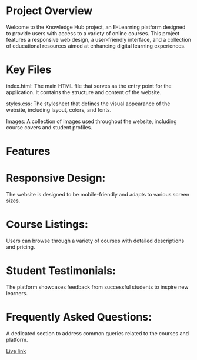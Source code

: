 
# Project Overview
Welcome to the Knowledge Hub project, an E-Learning platform designed to provide users with access to a variety of online courses. This project features a responsive web design, a user-friendly interface, and a collection of educational resources aimed at enhancing digital learning experiences.

# Key Files
index.html: The main HTML file that serves as the entry point for the application. It contains the structure and content of the website.

styles.css: The stylesheet that defines the visual appearance of the website, including layout, colors, and fonts.

Images: A collection of images used throughout the website, including course covers and student profiles.

# Features
  # Responsive Design:
  The website is designed to be mobile-friendly and adapts to various screen sizes.
  
  # Course Listings: 
  Users can browse through a variety of courses with detailed descriptions and pricing.
  
# Student Testimonials: 
The platform showcases feedback from successful students to inspire new learners.

# Frequently Asked Questions: 
A dedicated section to address common queries related to the courses and platform.

[Live link](URL)
